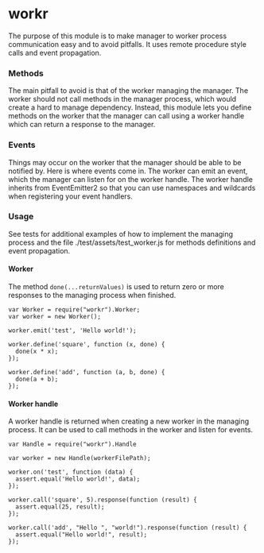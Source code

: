 # workr

The purpose of this module is to make manager to worker process communication easy and to avoid pitfalls. It uses remote procedure style calls and event propagation.

### Methods
The main pitfall to avoid is that of the worker managing the manager. The worker should not call methods in the manager process, which would create a hard to manage dependency.
Instead, this module lets you define methods on the worker that the manager can call using a worker handle which can return a response to the manager.

### Events
Things may occur on the worker that the manager should be able to be notified by. Here is where events come in.
The worker can emit an event, which the manager can listen for on the worker handle. The worker handle inherits from
EventEmitter2 so that you can use namespaces and wildcards when registering your event handlers.

### Usage
See tests for additional examples of how to implement the managing process and the file ./test/assets/test_worker.js for methods definitions and event propagation.

#### Worker
The method `done(...returnValues)` is used to return zero or more responses to the managing process when finished.
```JS
var Worker = require("workr").Worker;
var worker = new Worker();

worker.emit('test', 'Hello world!');

worker.define('square', function (x, done) {
  done(x * x);
});

worker.define('add', function (a, b, done) {
  done(a + b);
});
```

#### Worker handle
A worker handle is returned when creating a new worker in the managing process. It can be used to call methods in the worker and listen for events.

```JS
var Handle = require("workr").Handle

var worker = new Handle(workerFilePath);

worker.on('test', function (data) {
  assert.equal('Hello world!', data);
});

worker.call('square', 5).response(function (result) {
  assert.equal(25, result);
});

worker.call('add', "Hello ", "world!").response(function (result) {
  assert.equal("Hello world!", result);
});
```
